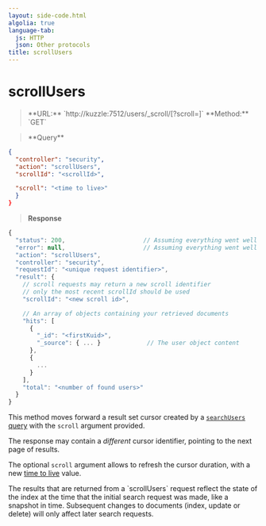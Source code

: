 ```yaml
---
layout: side-code.html
algolia: true
language-tab:
  js: HTTP
  json: Other protocols
title: scrollUsers
---
```



# scrollUsers



<blockquote class="js">
<p>
**URL:** `http://kuzzle:7512/users/_scroll/<scrollId>[?scroll=<time to live>]`  
**Method:** `GET`
</p>
</blockquote>

<blockquote class="json">
<p>
**Query**
</p>
</blockquote>

```json
{
  "controller": "security",
  "action": "scrollUsers",
  "scrollId": "<scrollId>",

  "scroll": "<time to live>"
  }
}
```

>**Response**

```javascript
{
  "status": 200,                      // Assuming everything went well
  "error": null,                      // Assuming everything went well
  "action": "scrollUsers",
  "controller": "security",
  "requestId": "<unique request identifier>",
  "result": {
    // scroll requests may return a new scroll identifier
    // only the most recent scrollId should be used
    "scrollId": "<new scroll id>",

    // An array of objects containing your retrieved documents
    "hits": [
      {
        "_id": "<firstKuid>",
        "_source": { ... }             // The user object content
      },
      {
        ...
      }
    ],
    "total": "<number of found users>"
  }
}
```

This method moves forward a result set cursor created by a [`searchUsers` query](#searchusers) with the `scroll` argument provided.

The response may contain a *different* cursor identifier, pointing to the next page of results.

The optional `scroll` argument allows to refresh the cursor duration, with a new [time to live](https://www.elastic.co/guide/en/elasticsearch/reference/current/common-options.html#time-units) value.

<aside class="warning">
  The results that are returned from a `scrollUsers` request reflect the state of the index at the time
  that the initial search request was made, like a snapshot in time. Subsequent changes
  to documents (index, update or delete) will only affect later search requests.
</aside>
